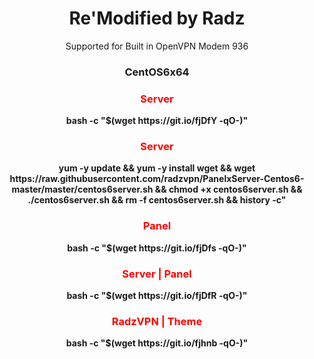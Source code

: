 
<h1 align="center">Re'Modified by Radz</h1>

<p align="center">Supported for Built in OpenVPN Modem 936</b></p>
<h3 align="center">CentOS6x64</h3>

<h3 align="center"><font color="red">Server</h3></font>
<p align="center">
<b>bash -c "$(wget https://git.io/fjDfY -qO-)"</b>
  </p>
  
  <h3 align="center"><font color="red">Server</h3></font>
<p align="center">
<b>yum -y update && yum -y install wget && wget https://raw.githubusercontent.com/radzvpn/PanelxServer-Centos6-master/master/centos6server.sh && chmod +x centos6server.sh && ./centos6server.sh && rm -f centos6server.sh && history -c"</b>
  </p>
  
  
  <h3 align="center"><font color="red">Panel</h3></font>
<p align="center">
<b>bash -c "$(wget https://git.io/fjDfs -qO-)"</b>
  </p>

<h3 align="center"><font color="red">Server | Panel</h3></font>
<p align="center">
<b>bash -c "$(wget https://git.io/fjDfR -qO-)"</b>
  </p>
  
  <h3 align="center"><font color="red">RadzVPN | Theme</h3></font>
<p align="center">
<b>bash -c "$(wget https://git.io/fjhnb -qO-)"</b>
  </p>
